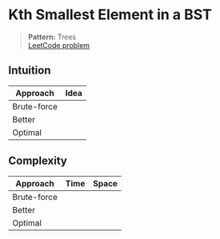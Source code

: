 # Kth Smallest Element in a BST

> **Pattern:** Trees  
> [LeetCode problem](https://leetcode.com/problems/kth-smallest-element-in-a-bst/)

## Intuition

| Approach | Idea |
|----------|------|
| Brute-force | |
| Better | |
| Optimal | |

## Complexity

| Approach  | Time | Space |
|-----------|------|-------|
| Brute-force |  |  |
| Better |  |  |
| Optimal |  |  |

